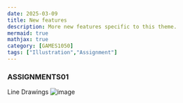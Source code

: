 ```yaml
---
date: 2025-03-09
title: New features
description: More new features specific to this theme.
mermaid: true
mathjax: true
category: [GAMES1050]
tags: ["Illustration","Assignment"]
---
```

### ASSIGNMENTS01
Line Drawings
![image](https://github.com/user-attachments/assets/d86c76f0-a7be-4870-8266-3e685e94fc2f)
